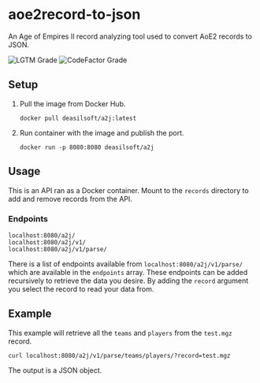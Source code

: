 # aoe2record-to-json

An Age of Empires II record analyzing tool used to convert AoE2 records to JSON.

![LGTM Grade](https://img.shields.io/lgtm/grade/python/github/Deasilsoft/aoe2record-to-json?style=for-the-badge)
![CodeFactor Grade](https://img.shields.io/codefactor/grade/github/Deasilsoft/aoe2record-to-json?style=for-the-badge)

## Setup

1. Pull the image from Docker Hub.

       docker pull deasilsoft/a2j:latest

2. Run container with the image and publish the port.

       docker run -p 8080:8080 deasilsoft/a2j

## Usage

This is an API ran as a Docker container. Mount to the `records` directory to add and remove records from the API.

### Endpoints

    localhost:8080/a2j/
    localhost:8080/a2j/v1/
    localhost:8080/a2j/v1/parse/

There is a list of endpoints available from `localhost:8080/a2j/v1/parse/` which are available in the `endpoints`
array. These endpoints can be added recursively to retrieve the data you desire. By adding the `record` argument you
select the record to read your data from.

## Example

This example will retrieve all the `teams` and `players` from the `test.mgz` record.

    curl localhost:8080/a2j/v1/parse/teams/players/?record=test.mgz

The output is a JSON object.
